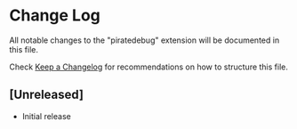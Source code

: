 # Change Log

All notable changes to the "piratedebug" extension will be documented in this file.

Check [Keep a Changelog](http://keepachangelog.com/) for recommendations on how to structure this file.

## [Unreleased]

- Initial release